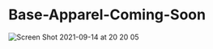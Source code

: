 # Base-Apparel-Coming-Soon

![Screen Shot 2021-09-14 at 20 20 05](https://user-images.githubusercontent.com/67024458/133924234-5e0083df-8fc4-4579-8e90-57aad9819c7e.png)
